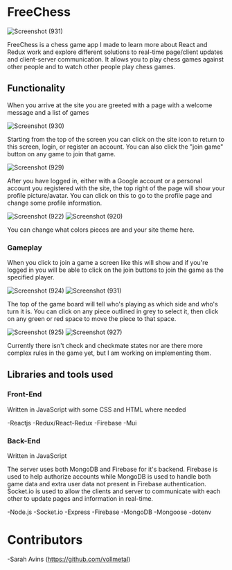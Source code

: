 # FreeChess

![Screenshot (931)](https://user-images.githubusercontent.com/102641956/185979663-fda2a571-3591-465c-bb0f-f92735785369.png)

FreeChess is a chess game app I made to learn more about React and Redux work and explore different solutions to real-time page/client updates and client-server communication. 
It allows you to play chess games against other people and to watch other people play chess games.

## Functionality

When you arrive at the site you are greeted with a page with a welcome message and a list of games

![Screenshot (930)](https://user-images.githubusercontent.com/102641956/185980319-bffb08a0-ae38-4e69-b1aa-f3704ae1aab1.png)

Starting from the top of the screen you can click on the site icon to return to this screen, login, or register an account. You can also click the "join game" button on any game to join that game.

![Screenshot (929)](https://user-images.githubusercontent.com/102641956/185980498-4e05acda-22d6-4137-971d-e56ba64aa28c.png)

After you have logged in, either with a Google account or a personal account you registered with the site, the top right of the page will show your profile picture/avatar. You can click on this to go to the profile page and change some profile information.

![Screenshot (922)](https://user-images.githubusercontent.com/102641956/185980794-39be0b10-245e-4352-a785-d2b93ca61500.png)
![Screenshot (920)](https://user-images.githubusercontent.com/102641956/185980797-725c8e18-0a0c-421f-bf22-cd14864a06a7.png)

You can change what colors pieces are and your site theme here.

### Gameplay

When you click to join a game a screen like this will show and if you're logged in you will be able to click on the join buttons to join the game as the specified player.

![Screenshot (924)](https://user-images.githubusercontent.com/102641956/185981234-5993d299-dea2-4c56-88a7-2e2fa42cc7af.png)
![Screenshot (931)](https://user-images.githubusercontent.com/102641956/185981236-532b63ee-b73f-444e-8c8b-e56e11996fdd.png)

The top of the game board will tell who's playing as which side and who's turn it is. You can click on any piece outlined in grey to select it, then click on any green or red space to move the piece to that space.

![Screenshot (925)](https://user-images.githubusercontent.com/102641956/185981500-36a079f2-598f-4d83-9e36-8ed04d760ea5.png)
![Screenshot (927)](https://user-images.githubusercontent.com/102641956/185981503-cc522a52-8c68-4888-a82c-54da387e9a94.png)

Currently there isn't check and checkmate states nor are there more complex rules in the game yet, but I am working on implementing them.

## Libraries and tools used

### Front-End

Written in JavaScript with some CSS and HTML where needed

-Reactjs
-Redux/React-Redux
-Firebase
-Mui

### Back-End

Written in JavaScript

The server uses both MongoDB and Firebase for it's backend. Firebase is used to help authorize accounts while MongoDB is used to handle both game data and extra user data not present in Firebase authentication.
Socket.io is used to allow the clients and server to communicate with each other to update pages and information in real-time.

-Node.js
-Socket.io
-Express
-Firebase
-MongoDB
-Mongoose
-dotenv

# Contributors

-Sarah Avins (https://github.com/vollmetal)
